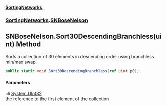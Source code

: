 #### [SortingNetworks](./index.md 'index')
### [SortingNetworks](./SortingNetworks.md 'SortingNetworks').[SNBoseNelson](./SortingNetworks-SNBoseNelson.md 'SortingNetworks.SNBoseNelson')
## SNBoseNelson.Sort30DescendingBranchless(uint) Method
Sorts a collection of 30 elements in descending order using branchless min/max swap.  
```csharp
public static void Sort30DescendingBranchless(ref uint p0);
```
#### Parameters
<a name='SortingNetworks-SNBoseNelson-Sort30DescendingBranchless(uint)-p0'></a>
`p0` [System.UInt32](https://docs.microsoft.com/en-us/dotnet/api/System.UInt32 'System.UInt32')  
the reference to the first element of the collection  
  
